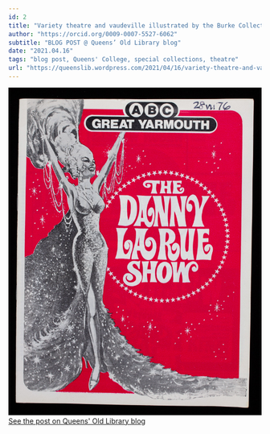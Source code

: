 ```yaml
---
id: 2
title: "Variety theatre and vaudeville illustrated by the Burke Collection"
author: "https://orcid.org/0009-0007-5527-6062"
subtitle: "BLOG POST @ Queens’ Old Library blog"
date: "2021.04.16"
tags: "blog post, Queens' College, special collections, theatre"
url: "https://queenslib.wordpress.com/2021/04/16/variety-theatre-and-vaudeville-illustrated-by-the-burke-collection/"
---
```

![image](/images/blog_03.jpg)\
[See the post on Queens' Old Library blog](https://queenslib.wordpress.com/2021/04/16/variety-theatre-and-vaudeville-illustrated-by-the-burke-collection/)
